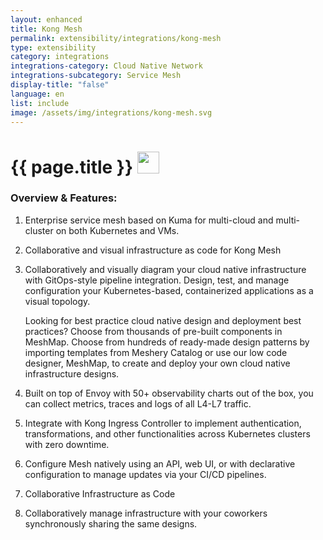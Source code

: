 ```yaml
---
layout: enhanced
title: Kong Mesh
permalink: extensibility/integrations/kong-mesh
type: extensibility
category: integrations
integrations-category: Cloud Native Network
integrations-subcategory: Service Mesh
display-title: "false"
language: en
list: include
image: /assets/img/integrations/kong-mesh.svg
---
```


<h1>{{ page.title }} <img src="{{ page.image }}" style="width: 35px; height: 35px;" /></h1>


<!-- This needs replaced with the Category property, not the sub-category.
 #### About: Enterprise service mesh based on Kuma for multi-cloud and multi-cluster on both Kubernetes and VMs. -->

### Overview & Features:

1. Enterprise service mesh based on Kuma for multi-cloud and multi-cluster on both Kubernetes and VMs.

2. Collaborative and visual infrastructure as code for Kong Mesh

4. 
    Collaboratively and visually diagram your cloud native infrastructure with GitOps-style pipeline integration. Design, test, and manage configuration your Kubernetes-based, containerized applications as a visual topology.



    Looking for best practice cloud native design and deployment best practices? Choose from thousands of pre-built components in MeshMap. Choose from hundreds of ready-made design patterns by importing templates from Meshery Catalog or use our low code designer, MeshMap, to create and deploy your own cloud native infrastructure designs.



5. Built on top of Envoy with 50+ observability charts out of the box, you can collect metrics, traces and logs of all L4-L7 traffic.

6. Integrate with Kong Ingress Controller to implement authentication, transformations, and other functionalities across Kubernetes clusters with zero downtime.

7. Configure Mesh natively using an API, web UI, or with declarative configuration to manage updates via your CI/CD pipelines.

8. Collaborative Infrastructure as Code

9. Collaboratively manage infrastructure with your coworkers synchronously sharing the same designs.

